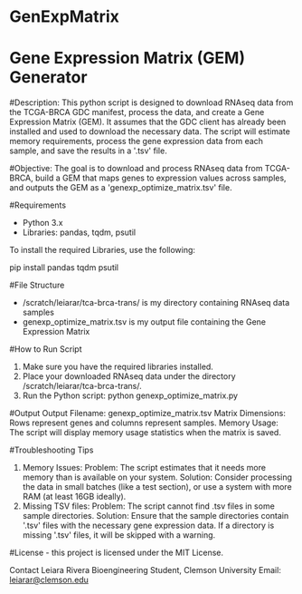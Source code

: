 # GenExpMatrix

# Gene Expression Matrix (GEM) Generator 

#Description: 
This python script is designed to download RNAseq data from the TCGA-BRCA GDC manifest, process the data, and create a Gene Expression Matrix (GEM). It assumes that the GDC client has already been installed and used to download the necessary data. The script will estimate memory requirements, process the gene expression data from each sample, and save the results in a '.tsv' file. 

#Objective: 
The goal is to download and process RNAseq data from TCGA-BRCA, build a GEM that maps genes to expression values across samples, and outputs the GEM as a 'genexp_optimize_matrix.tsv' file. 

#Requirements 
- Python 3.x 
- Libraries: pandas, tqdm, psutil 

To install the required Libraries, use the following: 

pip install pandas tqdm psutil

#File Structure 
- /scratch/leiarar/tca-brca-trans/ is my directory containing RNAseq data samples 
- genexp_optimize_matrix.tsv is my output file containing the Gene Expression Matrix 

#How to Run Script 
1. Make sure you have the required libraries installed. 
2. Place your downloaded RNAseq data under the directory /scratch/leiarar/tca-brca-trans/. 
3. Run the Python script: python genexp_optimize_matrix.py 

#Output 
Output Filename: genexp_optimize_matrix.tsv 
Matrix Dimensions: Rows represent genes and columns represent samples. 
Memory Usage: The script will display memory usage statistics when the matrix is saved. 

#Troubleshooting Tips 
1. Memory Issues: 
Problem: The script estimates that it needs more memory than is available on your system. 
Solution: Consider processing the data in small batches (like a test section), or use a system with more RAM (at least 16GB ideally). 
2. Missing TSV files: 
Problem: The script cannot find .tsv files in some sample directories. 
Solution: Ensure that the sample directories contain '.tsv' files with the necessary gene expression data. If a directory is missing '.tsv' files, it will be skipped with a warning. 

#License - this project is licensed under the MIT License. 


Contact 
Leiara Rivera 
Bioengineering Student, Clemson University 
Email: leiarar@clemson.edu 
